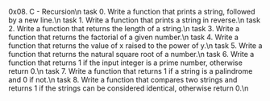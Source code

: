 0x08. C - Recursion\n
task 0. Write a function that prints a string, followed by a new line.\n
task 1. Write a function that prints a string in reverse.\n
task 2. Write a function that returns the length of a string.\n
task 3. Write a function that returns the factorial of a given number.\n
task 4. Write a function that returns the value of x raised to the power of y.\n
task 5. Write a function that returns the natural square root of a number.\n
task 6. Write a function that returns 1 if the input integer is a prime number, otherwise return 0.\n
task 7. Write a function that returns 1 if a string is a palindrome and 0 if not.\n
task 8. Write a function that compares two strings and returns 1 if the strings can be considered identical, otherwise return 0.\n
